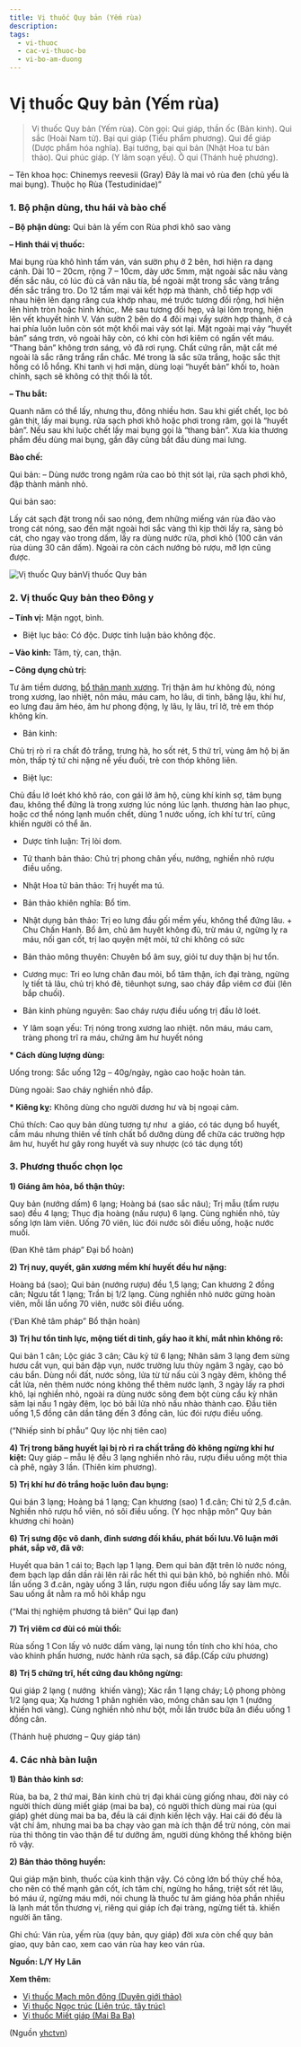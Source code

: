 ```yaml
---
title: Vị thuốc Quy bản (Yếm rùa)
description: 
tags:
  - vi-thuoc
  - cac-vi-thuoc-bo
  - vi-bo-am-duong
---
```


# Vị thuốc Quy bản (Yếm rùa) 

> Vị thuốc Quy bản (Yếm rùa). Còn gọi: Qui giáp, thần ốc (Bản kinh). Qui sắc (Hoài Nam tử). Bại qui giáp (Tiểu phẩm phương). Qui để giáp (Dược phẩm hóa nghĩa). Bại tướng, bại qui bản (Nhật Hoa tư bản thảo). Qui phúc giáp. (Y lâm soạn yếu). Ô qui (Thánh huệ phương).

– Tên khoa học: Chinemys reevesii (Gray) Đây là mai vỏ rùa đen (chủ yếu là mai bụng). Thuộc họ Rùa (Testudinidae)”

### 1. Bộ phận dùng, thu hái và bào chế

**– Bộ phận dùng:** Qui bản là yếm con Rùa phơi khô sao vàng 

**– Hình thái vị thuốc:**

Mai bụng rùa khô hình tấm ván, ván sườn phụ ở 2 bên, hơi hiện ra dạng cánh. Dài 10 – 20cm, rộng 7 – 10cm, dày ước 5mm, mặt ngoài sắc nâu vàng đến sắc nâu, có lúc đủ cả vân nâu tía, bề ngoài mặt trong sắc vàng trắng đến sắc trắng tro. Do 12 tấm mại vải kết hợp mà thành, chỗ tiếp hợp với nhau hiện lên dạng răng cưa khớp nhau, mé trước tương đối rộng, hơi hiện lên hình tròn hoặc hình khúc,. Mé sau tương đối hẹp, vả lại lõm trọng, hiện lên vết khuyết hình V. Ván sườn 2 bên do 4 đôi mại vẩy sườn hợp thành, ở cả hai phía luôn luôn còn sót một khối mai vảy sót lại. Mặt ngoài mại vảy “huyết bản” sáng trơn, vỏ ngoài hãy còn, có khi còn hơi kiêm có ngấn vết máu. “Thang bản” không trơn sáng, vỏ đã rơi rụng. Chất cứng rắn, mặt cắt mé ngoài là sắc răng trắng rắn chắc. Mé trong là sắc sữa trắng, hoặc sắc thịt hồng có lỗ hổng. Khi tanh vị hơi mặn, dùng loại “huyết bản” khối to, hoàn chỉnh, sạch sẽ không có thịt thối là tốt.

**– Thu bắt:**

Quanh năm có thể lấy, nhưng thu, đông nhiều hơn. Sau khi giết chết, lọc bỏ gân thịt, lấy mai bụng. rửa sạch phơi khô hoặc phơi trong râm, gọi là “huyết bản”. Nếu sau khi luộc chết lấy mai bụng gọi là “thang bản”. Xưa kia thương phẩm đều dùng mai bụng, gần đây cũng bắt đầu dùng mai lưng.

**Bào chế:**

Qui bản: – Dùng nước trong ngâm rửa cao bỏ thịt sót lại, rửa sạch phơi khô, đập thành mảnh nhỏ.  

Qui bản sao:

Lấy cát sạch đặt trong nồi sao nóng, đem những miếng ván rùa đảo vào trong cát nóng, sao đến mặt ngoài hơi sắc vàng thì kịp thời lấy ra, sàng bỏ cát, cho ngay vào trong dấm, lấy ra dùng nước rửa, phơi khô (100 cân ván rùa dùng 30 cân dấm). Ngoài ra còn cách nướng bỏ rượu, mỡ lợn cũng được.

![Vị thuốc Quy bản](/imgs/yhctvn/Vi-thuoc-Quy-ban.jpg)Vị thuốc Quy bản

### 2. Vị thuốc Quy bản theo Đông y

**– Tính vị:** Mặn ngọt, bình.

+ Biệt lục bảo: Có độc. Dược tính luận bảo không độc.

**– Vào kinh:** Tâm, tỳ, can, thận. 

**– Công dụng chủ trị:**

Tư âm tiềm dương, [bổ thận mạnh xương](/yhctvn/dai-cuong-thuoc-bo-dong-y). Trị thận âm hư không đủ, nóng trong xương, lao nhiệt, nôn máu, máu cam, ho lâu, di tinh, băng lậu, khí hư, eo lưng đau âm héo, âm hư phong động, lỵ lâu, lỵ lâu, trĩ lở, trẻ em thóp không kín.

+ Bản kinh:

Chủ trị rò rỉ ra chất đỏ trắng, trưng hà, ho sốt rét, 5 thứ trĩ, vùng âm hộ bị ăn mòn, thấp tý tứ chi nặng nề yếu đuối, trẻ con thóp không liên.

+ Biệt lục:

Chủ đầu lở loét khó khô ráo, con gái lở âm hộ, cùng khí kinh sợ, tâm bụng đau, không thể đứng là trong xương lúc nóng lúc lạnh. thương hàn lao phục, hoặc cơ thể nóng lạnh muốn chết, dùng 1 nước uống, ích khí tư trí, cũng khiến người có thể ăn.

+ Dược tính luận: Trị lòi dom. 

+ Tứ thanh bản thảo: Chủ trị phong chân yếu, nướng, nghiền nhỏ rượu điều uống.

+ Nhật Hoa tử bản thảo: Trị huyết ma tú. 

+ Bản thảo khiên nghĩa: Bổ tim. 

+ Nhật dụng bản thảo: Trị eo lưng đầu gối mềm yếu, không thể đứng lâu. + Chu Chấn Hanh. Bổ âm, chủ âm huyết không đủ, trừ máu ứ, ngừng lỵ ra máu, nối gan cốt, trị lao quyện mệt mỏi, tứ chi không có sức

+ Bản thảo mông thuyên: Chuyên bổ âm suy, giỏi tư duy thận bị hư tổn.

+ Cương mục: Tri eo lưng chân đau mỏi, bổ tâm thận, ích đại tràng, ngừng lỵ tiết tả lâu, chủ trị khó đẻ, tiêunhọt sưng, sao cháy đắp viêm cơ đùi (lên bắp chuối).

+ Bản kinh phùng nguyên: Sao cháy rượu điều uống trị đầu lở loét.

+ Y lâm soạn yếu: Trị nóng trong xương lao nhiệt. nôn máu, máu cam, tràng phong trĩ ra máu, chứng âm hư huyết nóng

**\* Cách dùng lượng dùng:** 

Uống trong: Sắc uống 12g – 40g/ngày, ngào cao hoặc hoàn tán.

Dùng ngoài: Sao cháy nghiền nhỏ đắp. 

**\* Kiêng kỵ:** Không dùng cho người dương hư và bị ngoại cảm.

Chú thích: Cao quy bản dùng tương tự như  a giáo, có tác dụng bổ huyết, cầm máu nhưng thiên về tính chất bổ dưỡng dùng để chữa các trường hợp âm hư, huyết hư gây rong huyết và suy nhược (có tác dụng tốt)

### 3. Phương thuốc chọn lọc

**1) Giáng âm hỏa, bổ thận thủy:**

Quy bản (nướng dấm) 6 lạng; Hoàng bá (sao sắc nâu); Trị mẫu (tẩm rượu sao) đều 4 lạng; Thục địa hoàng (nấu rượu) 6 lạng. Cùng nghiền nhỏ, tủy sống lợn làm viên. Uống 70 viên, lúc đói nước sôi điều uống, hoặc nước muối.

(Đan Khê tâm pháp” Đại bổ hoàn)

**2) Trị nuy, quyết, gân xương mềm khí huyết đều hư nặng:**

Hoàng bá (sao); Qui bản (nướng rượu) đều 1,5 lạng; Can khương 2 đồng cân; Ngưu tất 1 lạng; Trần bị 1/2 lạng. Cùng nghiền nhỏ nước gừng hoàn viên, mỗi lần uống 70 viên, nước sôi điều uống.

(‘Đan Khê tâm pháp” Bổ thận hoàn)

**3) Trị hư tổn tinh lực, mộng tiết di tinh, gầy hao ít khí, mắt nhìn không rõ:**

Qui bản 1 cân; Lộc giác 3 cân; Câu kỷ tử 6 lạng; Nhân sâm 3 lạng đem sừng hươu cắt vụn, qui bản đập vụn, nước trường lưu thủy ngâm 3 ngày, cạo bỏ cáu bẩn. Dùng nồi đất, nước sông, lửa từ từ nấu củi 3 ngày đêm, không thể cắt lửa, nên thêm nước nóng không thể thêm nước lạnh, 3 ngày lấy ra phơi khô, lại nghiền nhỏ, ngoài ra dùng nước sông đem bột cùng cầu kỳ nhân sâm lại nấu 1 ngày đêm, lọc bỏ bãi lửa nhỏ nấu nhào thành cao. Đầu tiên uống 1,5 đồng cân dần tăng đến 3 đồng cân, lúc đói rượu điều uống.

(“Nhiếp sinh bí phẫu” Quy lộc nhị tiên cao)

**4) Trị trong băng huyết lại bị rò rỉ ra chất trắng đỏ không ngừng khí hư kiệt:** Quy giáp – mẫu lệ đều 3 lạng nghiền nhỏ râu, rượu điều uống một thìa cà phê, ngày 3 lần. (Thiên kim phương). 

**5) Trị khí hư đỏ trắng hoặc luôn đau bụng:**

Qui bán 3 lạng; Hoàng bá 1 lạng; Can khương (sao) 1 đ.cân; Chi tử 2,5 đ.cân. Nghiền nhỏ rượu hổ viên, nó sôi điều uống. (Y học nhập môn” Quy bản khương chi hoàn)

**6) Trị sưng độc vô danh, đinh sương đối khẩu, phát bối lưu.Vô luận mới phát, sắp vỡ, đã vỡ:**

Huyết qua bản 1 cái to; Bạch lạp 1 lạng. Đem qui bản đặt trên lò nước nóng, đem bạch lạp dần dần rải lên rải rắc hết thì qui bản khô, bỏ nghiền nhỏ. Mỗi lần uống 3 đ.cân, ngày uống 3 lần, rượu ngon điều uống lấy say làm mực. Sau uống ắt nằm ra mồ hôi khắp ngu

(“Mai thị nghiệm phương tâ biên” Qui lạp đan)

**7) Trị viêm cơ đùi có mùi thối:**

Rùa sống 1 Con lấy vỏ nước dấm vàng, lại nung tồn tính cho khí hóa, cho vào khinh phấn hương, nước hành rửa sạch, sá đắp.(Cấp cứu phương)

**8) Trị 5 chứng trĩ, hết cứng đau không ngừng:**

Qui giáp 2 lạng ( nướng  khiến vàng); Xác rắn 1 lạng cháy; Lộ phong phòng 1/2 lạng qua; Xạ hương 1 phân nghiền vào, móng chân sau lợn 1 (nướng khiến hơi vàng). Cùng nghiền nhỏ như bột, mỗi lần trước bữa ăn điều uống 1 đồng cân.

(Thánh huệ phương – Quy giáp tán)

### 4. Các nhà bàn luận

**1) Bản thảo kinh sơ:**

Rùa, ba ba, 2 thứ mai, Bản kinh chủ trị đại khái cùng giống nhau, đời này có người thích dùng miết giáp (mai ba ba), có người thích dùng mai rùa (qui giáp) ghét dùng mai ba ba, đều là cái định kiến lệch vậy. Hai cái đó đều là vật chí âm, nhưng mai ba ba chạy vào gan mà ích thận để trừ nóng, còn mai rùa thì thông tin vào thận để tư dưỡng âm, người dùng không thể không biện rõ vậy. 

**2) Bản thảo thông huyền:**

Qui giáp mặn bình, thuốc của kinh thận vậy. Có công lớn bố thủy chế hỏa, cho nên có thế mạnh gân cốt, ích tâm chí, ngừng ho hắng, triệt sốt rét lâu, bó máu ứ, ngừng máu mới, nói chung là thuốc tư âm giáng hỏa phần nhiều là lạnh mát tổn thương vị, riêng qui giáp ích đại tràng, ngừng tiết tả. khiến người ăn tăng.

Ghi chú: Ván rùa, yếm rùa (quy bản, quy giáp) đời xưa còn chế quy bản giao, quy bản cao, xem cao ván rùa hay keo ván rùa.

**Nguồn: L/Y Hy Lãn**

**Xem thêm:**

* [Vị thuốc Mạch môn đông (Duyên giới thảo)](/yhctvn/vi-thuoc-mach-mon-dong-duyen-gioi-thao)
* [Vị thuốc Ngọc trúc (Liên trúc, tây trúc)](/yhctvn/vi-thuoc-ngoc-truc-lien-truc-tay-truc)
* [Vị thuốc Miết giáp (Mai Ba Ba)](/yhctvn/vi-thuoc-miet-giap-mai-ba-ba)

(Nguồn <a href="https://yhctvn.com/vi-thuoc-quy-ban-yem-rua/" target="_blank">yhctvn</a>)
